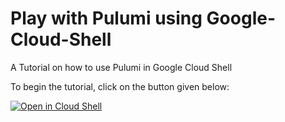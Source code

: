 # Play with Pulumi using Google-Cloud-Shell

A Tutorial on how to use Pulumi in Google Cloud Shell


To begin the tutorial, click on the button given below:

[![Open in Cloud Shell](http://gstatic.com/cloudssh/images/open-btn.png)](https://console.cloud.google.com/cloudshell/open?git_repo=https://github.com/eitan101/pulumi-gcp-tutorial&tutorial=tutorial.md)